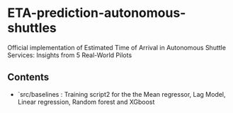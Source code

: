 # ETA-prediction-autonomous-shuttles

Official implementation of Estimated Time of Arrival in Autonomous Shuttle Services: Insights from 5 Real-World Pilots

## Contents

* `src/baselines : Training script2 for the the Mean regressor, Lag Model, Linear regression, Random forest and XGboost
